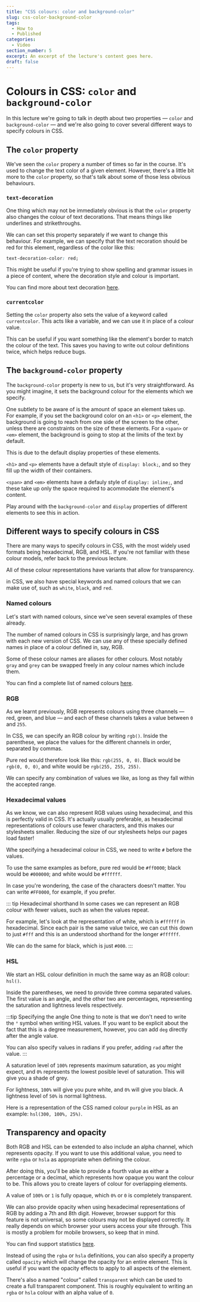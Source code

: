 ```yaml
---
title: "CSS colours: color and background-color"
slug: css-color-background-color
tags:
  - How to
  - Published
categories:
  - Video
section_number: 5
excerpt: An excerpt of the lecture's content goes here.
draft: false
---
```


# Colours in CSS: `color` and `background-color`

In this lecture we're going to talk in depth about two properties &mdash; `color` and `background-color` &mdash; and we're also going to cover several different ways to specify colours in CSS.

## The `color` property

We've seen the `color` propery a number of times so far in the course. It's used to change the text color of a given element. However, there's a little bit more to the `color` property, so that's talk about some of those less obvious behaviours.

### `text-decoration`

One thing which may not be immediately obvious is that the `color` property also changes the colour of text decorations. That means things like underlines and strikethroughs. 

We can can set this property separately if we want to change this behaviour. For example, we can specify that the text recoration should be red for this element, regardless of the color like this:

```css
text-decoration-color: red;
```

This might be useful if you're trying to show spelling and grammar issues in a piece of content, where the decoration style and colour is important.

You can find more about text decoration [here](https://developer.mozilla.org/en-US/docs/Web/CSS/text-decoration).

### `currentcolor`

Setting the `color` property also sets the value of a keyword called `currentcolor`. This acts like a variable, and we can use it in place of a colour value.

This can be useful if you want something like the element's border to match the colour of the text. This saves you having to write out colour definitions twice, which helps reduce bugs.

## The `background-color` property

The `background-color` property is new to us, but it's very straightforward. As you might imagine, it sets the background colour for the elements which we specify.

One subtlety to be aware of is the amount of space an element takes up. For example, if you set the background color on an `<h1>` or `<p>` element, the background is going to reach from one side of the screen to the other, unless there are constraints on the size of these elements. For a `<span>` or `<em>` element, the background is going to stop at the limits of the text by default.

This is due to the default display properties of these elements.

`<h1>` and `<p>` elements have a default style of `display: block;`, and so they fill up the width of their containers.

`<span>` and `<em>` elements have a defauly style of `display: inline;`, and these take up only the space required to acommodate the element's content.

Play around with the `background-color` and `display` properties of different elements to see this in action.

## Different ways to specify colours in CSS

There are many ways to specify colours in CSS, with the most widely used formats being hexadecimal, RGB, and HSL. If you're not familiar with these colour models, refer back to the previous lecture.

All of these colour representations have variants that allow for transparency.

in CSS, we also have special keywords and named colours that we can make use of, such as `white`, `black`, and `red`.

### Named colours

Let's start with named colours, since we've seen several examples of these already.

The number of named colours in CSS is surprisingly large, and has grown with each new version of CSS. We can use any of these specially defined names in place of a colour defined in, say, RGB.

Some of these colour names are aliases for other colours. Most notably `gray` and `grey` can be swapped freely in any colour names which include them.

You can find a complete list of named colours [here](https://developer.mozilla.org/en-US/docs/Web/CSS/color_value#Color_keywords).

### RGB

As we learnt previously, RGB represents colours using three channels &mdash; red, green, and blue &mdash; and each of these channels takes a value between `0` and `255`.

In CSS, we can specify an RGB colour by writing `rgb()`. Inside the parenthese, we place the values for the different channels in order, separated by commas.

Pure red would therefore look like this: `rgb(255, 0, 0)`. Black would be `rgb(0, 0, 0)`, and white would be `rgb(255, 255, 255)`.

We can specify any combination of values we like, as long as they fall within the accepted range.

### Hexadecimal values

As we know, we can also represent RGB values using hexadecimal, and this is perfectly valid in CSS. It's actually usually preferable, as hexadecimal representations of colours use fewer characters, and this makes our stylesheets smaller. Reducing the size of our stylesheets helps our pages load faster!

Whe specifying a hexadecimal colour in CSS, we need to write `#` before the values.

To use the same examples as before, pure red would be `#ff0000`; black would be `#000000`; and white would be `#ffffff`.

In case you're wondering, the case of the characters doesn't matter. You can write `#FF0000`, for example, if you prefer.

::: tip Hexadecimal shorthand
In some cases we can represent an RGB colour with fewer values, such as when the values repeat.

For example, let's look at the representation of white, which is `#ffffff` in hexadecimal. Since each pair is the same value twice, we can cut this down to just `#fff` and this is an understood shorthand for the longer `#ffffff`.

We can do the same for black, which is just `#000`.
:::

### HSL

We start an HSL colour definition in much the same way as an RGB colour: `hsl()`.

Inside the parentheses, we need to provide three comma separated values. The first value is an angle, and the other two are percentages, representing the saturation and lightness levels respectively.

:::tip Specifying the angle
One thing to note is that we don't need to write the `°` symbol when writing HSL values. If you want to be explicit about the fact that this is a degree measurement, however, you can add `deg` directly after the angle value.

You can also specify values in radians if you prefer, adding `rad` after the value.
:::

A saturation level of `100%` represents maximum saturation, as you might expect, and `0%` represents the lowest posible level of saturation. This will give you a shade of grey.

For lightness, `100%` will give you pure white, and `0%` will give you black. A lightness level of `50%` is normal lightness.

Here is a representation of the CSS named colour `purple` in HSL as an example: `hsl(300, 100%, 25%)`.

## Transparency and opacity

Both RGB and HSL can be extended to also include an alpha channel, which represents opacity. If you want to use this additional value, you need to write `rgba` or `hsla` as appropriate when defining the colour.

After doing this, you'll be able to provide a fourth value as either a percentage or a decimal, which represents how opaque you want the colour to be. This allows you to create layers of colour for overlapping elements.

A value of `100%` or `1` is fully opaque, which `0%` or `0` is completely transparent.

We can also provide opacity when using hexadecimal representations of RGB by adding a 7th and 8th digit. However, browser support for this feature is not universal, so some colours may not be displayed correctly. It really depends on which browser your users access your site through. This is mostly a problem for mobile browsers, so keep that in mind.

You can find support statistics [here](https://caniuse.com/#feat=css-rrggbbaa).

Instead of using the `rgba` or `hsla` definitions, you can also specify a property called `opacity` which will change the opacity for an entire element. This is useful if you want the opacity effects to apply to all aspects of the element.

There's also a named "colour" called `transparent` which can be used to create a full transparent component. This is roughly equivalent to writing an `rgba` or `hsla` colour with an alpha value of `0`.
